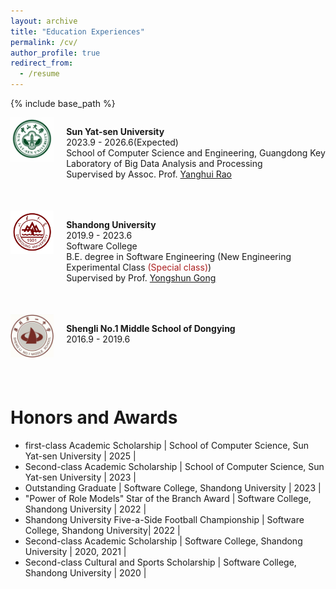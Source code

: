 ```yaml
---
layout: archive
title: "Education Experiences"
permalink: /cv/
author_profile: true
redirect_from:
  - /resume
---
```


{% include base_path %}


<div style="display: flex; flex-direction: column; margin-bottom: 50px;">
  <!-- 第二组图片和段落 -->
  <div style="display: flex; align-items: flex-start;">
    <!-- 图片部分（1/3） -->
    <div style="flex: 1;">
      <img src="../images/about/sysu.png" style="width: 100%; height: auto;">
    </div>
    <!-- 文字部分（2/3） -->
    <div style="flex: 6; padding-left: 20px;">
      <p style="margin-bottom: 50px;"><strong>Sun Yat-sen University</strong><br>
      2023.9 - 2026.6(Expected)<br>
     School of Computer Science and Engineering, Guangdong Key Laboratory of Big Data Analysis and Processing<br>
      Supervised by Assoc. Prof. <a href="https://scholar.google.com.hk/citations?user=qg7gv20AAAAJ&hl=zh-CN&oi=ao">Yanghui Rao</a> <br>
      </p>
    </div>
  </div>
  <!-- 第三组图片和段落 -->
  <div style="display: flex; align-items: flex-start;">
    <!-- 图片部分（1/3） -->
    <div style="flex: 1;">
      <img src="../images/about/sdu.png" style="width: 100%; height: auto;">
    </div>
    <!-- 文字部分（2/3） -->
    <div style="flex: 6; padding-left: 20px;">
      <p style="margin-bottom: 50px;"><strong>Shandong University</strong><br>
      2019.9 - 2023.6<br>
      Software College <br>
      B.E. degree in Software Engineering (New Engineering Experimental Class <span style="color: #AC1F1F;">(Special class)</span>)<br>
          Supervised by Prof. <a href="https://scholar.google.com.hk/citations?user=WIHqungAAAAJ&hl=zh-CN&oi=ao/">Yongshun Gong</a> <br>
      <!-- GPA: 91.56/100 Rank: 27/300<br> -->
    </p>
    </div>
  </div>
  <!-- 第四组图片和段落 -->
  <div style="display: flex; align-items: flex-start;">
    <!-- 图片部分（1/3） -->
    <div style="flex: 1;">
      <img src="../images/about/slyz.png" style="width: 100%; height: auto;">
    </div>
    <!-- 文字部分（2/3） -->
    <div style="flex: 6; padding-left: 20px;">
      <p style="margin-bottom: 50px;"><strong>Shengli No.1 Middle School of Dongying</strong><br>
      2016.9 - 2019.6<br>
    </p>
    </div>
  </div>

</div>


# Honors and Awards
* first-class Academic Scholarship | School of Computer Science, Sun Yat-sen University | 2025 |
* Second-class Academic Scholarship | School of Computer Science, Sun Yat-sen University | 2023 |
* Outstanding Graduate | Software College, Shandong University | 2023 |
* "Power of Role Models" Star of the Branch Award | Software College, Shandong University | 2022 |
* Shandong University Five-a-Side Football Championship | Software College, Shandong University| 2022 |
* Second-class Academic Scholarship | Software College, Shandong University | 2020, 2021 |
* Second-class Cultural and Sports Scholarship | Software College, Shandong University | 2020 |
 
